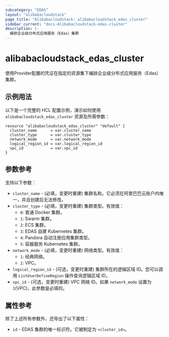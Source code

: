 ```yaml
---
subcategory: "EDAS"
layout: "alibabacloudstack"
page_title: "Alibabacloudstack: alibabacloudstack_edas_cluster"
sidebar_current: "docs-Alibabacloudstack-edas-cluster"
description: |- 
  编排企业级分布式应用服务（Edas）集群
---
```


# alibabacloudstack_edas_cluster

使用Provider配置的凭证在指定的资源集下编排企业级分布式应用服务（Edas）集群。

## 示例用法

以下是一个完整的 HCL 配置示例，演示如何使用 `alibabacloudstack_edas_cluster` 资源及所需参数：

```hcl
resource "alibabacloudstack_edas_cluster" "default" {
  cluster_name      = var.cluster_name
  cluster_type      = var.cluster_type
  network_mode      = var.network_mode
  logical_region_id = var.logical_region_id
  vpc_id            = var.vpc_id
}
```

## 参数参考

支持以下参数：

* `cluster_name` - (必填，变更时重建) 集群名称。它必须在阿里巴巴云账户内唯一，并且创建后无法修改。
* `cluster_type` - (必填，变更时重建) 集群类型。有效值：
  * `0`: 普通 Docker 集群。
  * `1`: Swarm 集群。
  * `2`: ECS 集群。
  * `3`: EDAS 自建 Kubernetes 集群。
  * `4`: Pandora 自动注册应用集群类型。
  * `5`: 容器服务 Kubernetes 集群。
* `network_mode` - (必填，变更时重建) 网络类型。有效值：
  * `1`: 经典网络。
  * `2`: VPC。
* `logical_region_id` - (可选，变更时重建) 集群所在的逻辑区域 ID。您可以调用 `ListUserDefineRegion` 操作查询逻辑区域 ID。
* `vpc_id` - (可选，变更时重建) VPC 网络 ID。如果 `network_mode` 设置为 `2`(VPC)，此参数是必填的。

## 属性参考

除了上述所有参数外，还导出了以下属性：

* `id` - EDAS 集群的唯一标识符。它被制定为 `<cluster_id>`。